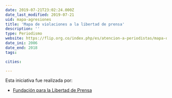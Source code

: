 ```yaml
---
date: 2019-07-21T23:02:24.000Z
date_last_modified: 2019-07-21
uid: mapa-agresiones
title: 'Mapa de violaciones a la libertad de prensa'
description: ''
type: Periodismo
website: https://flip.org.co/index.php/es/atencion-a-periodistas/mapa-de-agresiones
date_ini: 2006
date_end: 2018
tags:

cities: 

---
```


Esta iniciativa fue realizada por:

- [Fundación para la Libertad de Prensa](/organizaciones/flip)
